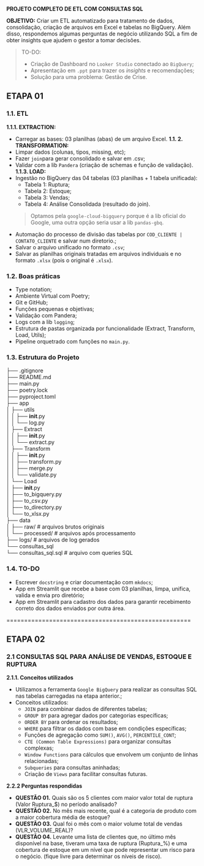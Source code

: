 **PROJETO COMPLETO DE ETL COM CONSULTAS SQL**

**OBJETIVO:** Criar um ETL automatizado para tratamento de dados, consolidação, criação de arquivos em Excel e tabelas no BigQuery. Além disso, respondemos algumas perguntas de negócio utilizando SQL a fim de obter insights que ajudem o gestor a tomar decisões.

> TO-DO: 
> - Criação de Dashboard no `Looker Studio` conectado ao `BigQuery`;
> - Apresentação em `.ppt` para trazer os *insights* e recomendações;
> - Solução para uma problema: Gestão de Crise.

## **ETAPA 01**

### **1.1. ETL**
**1.1.1. EXTRACTION:**
- Carregar as bases: $03$ planilhas (abas) de um arquivo Excel. 
**1.1. 2. TRANSFORMATION:**
- Limpar dados (colunas, tipos, missing, etc);
- Fazer `join`para gerar consolidado e salvar em .csv;
- Validar com a lib `Pandera` (criação de schemas e função de validação).
**1.1.3. LOAD:**
- Ingestão no BigQuery das $04$ tabelas ($03$ planilhas + 1 tabela unificada):
    - Tabela 1: Ruptura;
    - Tabela 2: Estoque;
    - Tabela 3: Vendas;
    - Tabela 4: Análise Consolidada (resultado do join).
    > Optamos pela `google-cloud-bigquery` porque é a lib oficial do Google, uma outra opção seria usar a lib `pandas-gbq`.
- Automação do processo de divisão das tabelas por `COD_CLIENTE | CONTATO_CLIENTE` e salvar num diretorio.;
- Salvar o arquivo unificado no formato `.csv`;
- Salvar as planilhas originais tratadas em arquivos individuais e no formato `.xlsx` (pois o original é `.xlsx`).

### **1.2. Boas práticas**  
- Type notation;  
- Ambiente Virtual com Poetry;  
- Git e GitHub;  
- Funções pequenas e objetivas;  
- Validação com Pandera;  
- Logs com a lib `logging`;
- Estrutura de pastas organizada por funcionalidade (Extract, Transform, Load, Utils);
- Pipeline orquetrado com funções no `main.py`.

### **1.3. Estrutura do Projeto**
├── .gitignore  
├── README.md  
├── main.py  
├── poetry.lock  
├── pyproject.toml  
├── app  
│    ├── utils  
│    │  ├── __init__.py  
│    │  └── log.py  
│    ├── Extract  
│    │  ├── __init__.py  
│    │  └── extract.py  
│    ├── Transform  
│    │  ├── __init__.py  
│    │  ├── transform.py  
│    │  ├── merge.py  
│    │  └── validate.py  
│    └── Load  
│        ├── __init__.py  
│        ├── to_bigquery.py  
│        ├── to_csv.py  
│        ├── to_directory.py  
│        └── to_xlsx.py  
├── data  
│    ├── raw/                 # arquivos brutos originais  
│    └── processed/           # arquivos após processamento  
├── logs/                     # arquivos de log gerados  
└── consultas_sql  
     └── consultas_sql.sql   # arquivo com queries SQL

### **1.4. TO-DO**
- Escrever `docstring` e criar documentação com `mkdocs`;
- App em Streamlit que recebe a base com $03$ planilhas, limpa, unifica, valida e envia pro diretório;
- App em Streamlit para cadastro dos dados para garantir recebimento correto dos dados enviados por outra área.

====================================================

## **ETAPA 02**

### **2.1 CONSULTAS SQL PARA ANÁLISE DE VENDAS, ESTOQUE E RUPTURA**  

**2.1.1. Conceitos utilizados**
- Utilizamos a ferramenta `Google BigQuery` para realizar as consultas SQL nas tabelas carregadas na etapa anterior.;
- Conceitos utilizados:
    - `JOIN` para combinar dados de diferentes tabelas;
    - `GROUP BY` para agregar dados por categorias específicas;
    - `ORDER BY` para ordenar os resultados;
    - `WHERE` para filtrar os dados com base em condições específicas;
    - Funções de agregação como `SUM()`, `AVG()`, `PERCENTILE_CONT`;
    - `CTE (Common Table Expressions)` para organizar consultas complexas;
    - `Window Functions` para cálculos que envolvem um conjunto de linhas relacionadas;
    - `Subqueries` para consultas aninhadas;
    - Criação de `Views` para facilitar consultas futuras.

**2.2.2 Perguntas respondidas**
- **QUESTÃO 01.** Quais são os 5 clientes com maior valor total de ruptura (Valor Ruptura_$) no período analisado?
- **QUESTÃO 02.** No mês mais recente, qual é a categoria de produto com a maior cobertura média de estoque?
- **QUESTÃO 03.** Qual foi o mês com o maior volume total de vendas (VLR_VOLUME_REAL)?
- **QUESTÃO 04.** Levante uma lista de clientes que, no último mês disponível na base, tiveram uma taxa de ruptura (Ruptura_%) e uma cobertura de estoque em um nível que pode representar um risco para o negócio. (fique livre para determinar os níveis de risco).